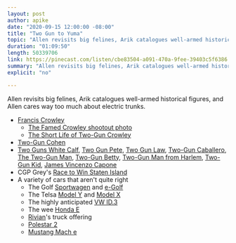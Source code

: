```yaml
---
layout: post
author: apike
date: "2020-09-15 12:00:00 -08:00"
title: "Two Gun to Yuma"
topic: "Allen revisits big felines, Arik catalogues well-armed historical figures, and Allen cares way too much about electric trunks."
duration: "01:09:50"
length: 50339706
link: https://pinecast.com/listen/cbe83504-a091-470a-9fee-39403c5f6386.mp3
summary: "Allen revisits big felines, Arik catalogues well-armed historical figures, and Allen cares way too much about electric trunks."
explicit: "no"

---
```


Allen revisits big felines, Arik catalogues well-armed historical figures, and Allen cares way too much about electric trunks.

- [Francis Crowley](https://en.wikipedia.org/wiki/Francis_Crowley)
  - [The Famed Crowley shootout photo](https://ochsnerblog.files.wordpress.com/2020/05/franciscrowleyshootout.jpg)
  - [The Short Life of Two-Gun Crowley](https://newyorkerstateofmind.com/2020/06/03/the-short-life-of-two-gun-crowley/)
- [Two-Gun Cohen](https://en.wikipedia.org/wiki/Two-Gun_Cohen)
- [Two Guns White Calf](https://en.wikipedia.org/wiki/John_Two_Guns_White_Calf), [Two Gun Pete](http://kalamu.com/neogriot/2013/07/27/history-two-gun-pete-depression-era-police-brutality-on-chicagos-south-side/), [Two Gun Law](https://en.wikipedia.org/wiki/Two_Gun_Law),  [Two-Gun Caballero](https://en.wikipedia.org/wiki/Two-Gun_Caballero), [The Two-Gun Man](https://en.wikipedia.org/wiki/The_Two-Gun_Man), [Two-Gun Betty](https://en.wikipedia.org/wiki/Two-Gun_Betty), [Two-Gun Man from Harlem](https://en.wikipedia.org/wiki/Two-Gun_Man_from_Harlem), [Two-Gun Kid](https://en.wikipedia.org/wiki/Two-Gun_Kid), [James Vincenzo Capone](https://en.wikipedia.org/wiki/James_Vincenzo_Capone)
- CGP Grey's [Race to Win Staten Island](https://www.youtube.com/watch?v=Ex74x_gqTU0)
- A variety of cars that aren't quite right
  - The Golf [Sportwagen](https://www.vw.ca/en/models/new-vehicles/golf-sportwagen.html) and [e-Golf](https://www.vw.ca/en/models/new-vehicles/e-golf.html)
  - The Telsa [Model Y](https://www.tesla.com/en_ca/modely) and [Model X](https://www.tesla.com/en_ca/modely)
  - The highly anticipated [VW ID.3](https://en.wikipedia.org/wiki/Volkswagen_ID.3)
  - The wee [Honda E](https://en.wikipedia.org/wiki/Honda_e)
  - [Rivian](https://rivian.com/)'s truck offering
  - [Polestar 2](https://www.polestar.com/en-ca/polestar-2/)
  - [Mustang Mach e](https://www.ford.com/suvs/mach-e/2021/)
